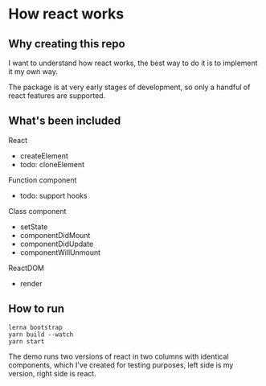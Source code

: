 # How react works

## Why creating this repo

I want to understand how react works, the best way to do it is to implement it my own way.

The package is at very early stages of development, so only a handful of react features are supported.

## What's been included

React

- createElement
- todo: cloneElement

Function component

- todo: support hooks

Class component

- setState
- componentDidMount
- componentDidUpdate
- componentWillUnmount

ReactDOM

- render

## How to run

```
lerna bootstrap
yarn build --watch
yarn start
```

The demo runs two versions of react in two columns with identical components, which I've created for testing purposes, left side is my version, right side is react.
